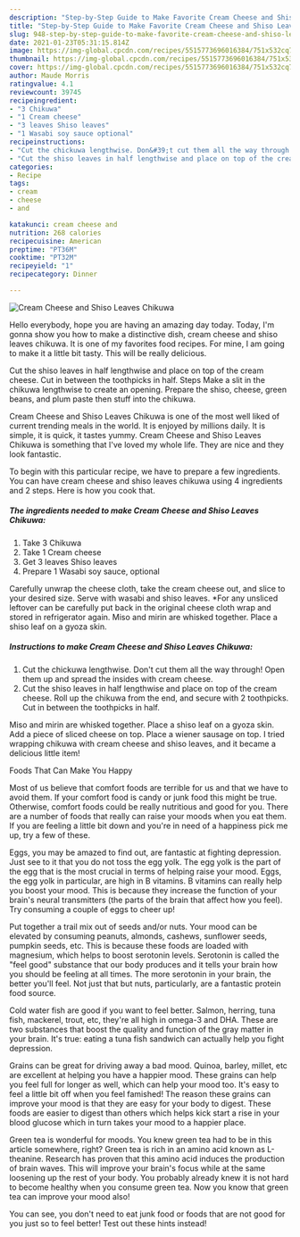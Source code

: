 ```yaml
---
description: "Step-by-Step Guide to Make Favorite Cream Cheese and Shiso Leaves Chikuwa"
title: "Step-by-Step Guide to Make Favorite Cream Cheese and Shiso Leaves Chikuwa"
slug: 948-step-by-step-guide-to-make-favorite-cream-cheese-and-shiso-leaves-chikuwa
date: 2021-01-23T05:31:15.814Z
image: https://img-global.cpcdn.com/recipes/5515773696016384/751x532cq70/cream-cheese-and-shiso-leaves-chikuwa-recipe-main-photo.jpg
thumbnail: https://img-global.cpcdn.com/recipes/5515773696016384/751x532cq70/cream-cheese-and-shiso-leaves-chikuwa-recipe-main-photo.jpg
cover: https://img-global.cpcdn.com/recipes/5515773696016384/751x532cq70/cream-cheese-and-shiso-leaves-chikuwa-recipe-main-photo.jpg
author: Maude Morris
ratingvalue: 4.1
reviewcount: 39745
recipeingredient:
- "3 Chikuwa"
- "1 Cream cheese"
- "3 leaves Shiso leaves"
- "1 Wasabi soy sauce optional"
recipeinstructions:
- "Cut the chickuwa lengthwise. Don&#39;t cut them all the way through! Open them up and spread the insides with cream cheese."
- "Cut the shiso leaves in half lengthwise and place on top of the cream cheese. Roll up the chikuwa from the end, and secure with 2 toothpicks. Cut in between the toothpicks in half."
categories:
- Recipe
tags:
- cream
- cheese
- and

katakunci: cream cheese and 
nutrition: 268 calories
recipecuisine: American
preptime: "PT36M"
cooktime: "PT32M"
recipeyield: "1"
recipecategory: Dinner

---
```



![Cream Cheese and Shiso Leaves Chikuwa](https://img-global.cpcdn.com/recipes/5515773696016384/751x532cq70/cream-cheese-and-shiso-leaves-chikuwa-recipe-main-photo.jpg)

Hello everybody, hope you are having an amazing day today. Today, I'm gonna show you how to make a distinctive dish, cream cheese and shiso leaves chikuwa. It is one of my favorites food recipes. For mine, I am going to make it a little bit tasty. This will be really delicious.

Cut the shiso leaves in half lengthwise and place on top of the cream cheese. Cut in between the toothpicks in half. Steps Make a slit in the chikuwa lengthwise to create an opening. Prepare the shiso, cheese, green beans, and plum paste then stuff into the chikuwa.

Cream Cheese and Shiso Leaves Chikuwa is one of the most well liked of current trending meals in the world. It is enjoyed by millions daily. It is simple, it is quick, it tastes yummy. Cream Cheese and Shiso Leaves Chikuwa is something that I've loved my whole life. They are nice and they look fantastic.


To begin with this particular recipe, we have to prepare a few ingredients. You can have cream cheese and shiso leaves chikuwa using 4 ingredients and 2 steps. Here is how you cook that.

<!--inarticleads1-->

##### The ingredients needed to make Cream Cheese and Shiso Leaves Chikuwa:

1. Take 3 Chikuwa
1. Take 1 Cream cheese
1. Get 3 leaves Shiso leaves
1. Prepare 1 Wasabi soy sauce, optional


Carefully unwrap the cheese cloth, take the cream cheese out, and slice to your desired size. Serve with wasabi and shiso leaves. *For any unsliced leftover can be carefully put back in the original cheese cloth wrap and stored in refrigerator again. Miso and mirin are whisked together. Place a shiso leaf on a gyoza skin. 

<!--inarticleads2-->

##### Instructions to make Cream Cheese and Shiso Leaves Chikuwa:

1. Cut the chickuwa lengthwise. Don&#39;t cut them all the way through! Open them up and spread the insides with cream cheese.
1. Cut the shiso leaves in half lengthwise and place on top of the cream cheese. Roll up the chikuwa from the end, and secure with 2 toothpicks. Cut in between the toothpicks in half.


Miso and mirin are whisked together. Place a shiso leaf on a gyoza skin. Add a piece of sliced cheese on top. Place a wiener sausage on top. I tried wrapping chikuwa with cream cheese and shiso leaves, and it became a delicious little item! 

Foods That Can Make You Happy


Most of us believe that comfort foods are terrible for us and that we have to avoid them. If your comfort food is candy or junk food this might be true. Otherwise, comfort foods could be really nutritious and good for you. There are a number of foods that really can raise your moods when you eat them. If you are feeling a little bit down and you're in need of a happiness pick me up, try a few of these.

Eggs, you may be amazed to find out, are fantastic at fighting depression. Just see to it that you do not toss the egg yolk. The egg yolk is the part of the egg that is the most crucial in terms of helping raise your mood. Eggs, the egg yolk in particular, are high in B vitamins. B vitamins can really help you boost your mood. This is because they increase the function of your brain's neural transmitters (the parts of the brain that affect how you feel). Try consuming a couple of eggs to cheer up!

Put together a trail mix out of seeds and/or nuts. Your mood can be elevated by consuming peanuts, almonds, cashews, sunflower seeds, pumpkin seeds, etc. This is because these foods are loaded with magnesium, which helps to boost serotonin levels. Serotonin is called the "feel good" substance that our body produces and it tells your brain how you should be feeling at all times. The more serotonin in your brain, the better you'll feel. Not just that but nuts, particularly, are a fantastic protein food source.

Cold water fish are good if you want to feel better. Salmon, herring, tuna fish, mackerel, trout, etc, they're all high in omega-3 and DHA. These are two substances that boost the quality and function of the gray matter in your brain. It's true: eating a tuna fish sandwich can actually help you fight depression. 

Grains can be great for driving away a bad mood. Quinoa, barley, millet, etc are excellent at helping you have a happier mood. These grains can help you feel full for longer as well, which can help your mood too. It's easy to feel a little bit off when you feel famished! The reason these grains can improve your mood is that they are easy for your body to digest. These foods are easier to digest than others which helps kick start a rise in your blood glucose which in turn takes your mood to a happier place.

Green tea is wonderful for moods. You knew green tea had to be in this article somewhere, right? Green tea is rich in an amino acid known as L-theanine. Research has proven that this amino acid induces the production of brain waves. This will improve your brain's focus while at the same loosening up the rest of your body. You probably already knew it is not hard to become healthy when you consume green tea. Now you know that green tea can improve your mood also!

You can see, you don't need to eat junk food or foods that are not good for you just so to feel better! Test out  these hints  instead!

